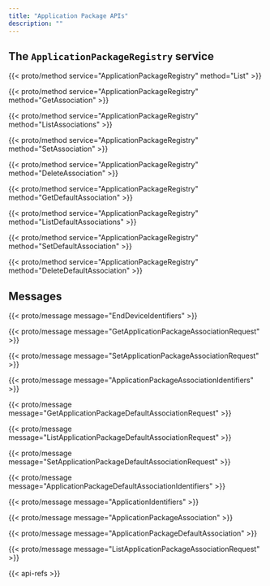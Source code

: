 ```yaml
---
title: "Application Package APIs"
description: ""
---
```


## The `ApplicationPackageRegistry` service

{{< proto/method service="ApplicationPackageRegistry" method="List" >}}

{{< proto/method service="ApplicationPackageRegistry" method="GetAssociation" >}}

{{< proto/method service="ApplicationPackageRegistry" method="ListAssociations" >}}

{{< proto/method service="ApplicationPackageRegistry" method="SetAssociation" >}}

{{< proto/method service="ApplicationPackageRegistry" method="DeleteAssociation" >}}

{{< proto/method service="ApplicationPackageRegistry" method="GetDefaultAssociation" >}}

{{< proto/method service="ApplicationPackageRegistry" method="ListDefaultAssociations" >}}

{{< proto/method service="ApplicationPackageRegistry" method="SetDefaultAssociation" >}}

{{< proto/method service="ApplicationPackageRegistry" method="DeleteDefaultAssociation" >}}

## Messages

{{< proto/message message="EndDeviceIdentifiers" >}}

{{< proto/message message="GetApplicationPackageAssociationRequest" >}}

{{< proto/message message="SetApplicationPackageAssociationRequest" >}}

{{< proto/message message="ApplicationPackageAssociationIdentifiers" >}}

{{< proto/message message="GetApplicationPackageDefaultAssociationRequest" >}}

{{< proto/message message="ListApplicationPackageDefaultAssociationRequest" >}}

{{< proto/message message="SetApplicationPackageDefaultAssociationRequest" >}}

{{< proto/message message="ApplicationPackageDefaultAssociationIdentifiers" >}}

{{< proto/message message="ApplicationIdentifiers" >}}

{{< proto/message message="ApplicationPackageAssociation" >}}

{{< proto/message message="ApplicationPackageDefaultAssociation" >}}

{{< proto/message message="ListApplicationPackageAssociationRequest" >}}

{{< api-refs >}}
